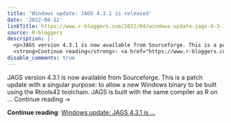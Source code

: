 ```yaml
---
title: 'Windows update: JAGS 4.3.1 is released'
date: '2022-04-12'
linkTitle: https://www.r-bloggers.com/2022/04/windows-update-jags-4-3-1-is-released/
source: R-bloggers
description: |-
  <p>JAGS version 4.3.1 is now available from Sourceforge. This is a patch update with a singular purpose: to allow a new Windows binary to be built using the Rtools42 toolchain. JAGS is built with the same compiler as R on … Continue reading →</p>
  <strong>Continue reading</strong>: <a href="https://www.r-bloggers.com/2022/04/windows-update-jags-4-3-1-is-released/">Windows update: JAGS 4.3.1 is ...
disable_comments: true
---
```

<p>JAGS version 4.3.1 is now available from Sourceforge. This is a patch update with a singular purpose: to allow a new Windows binary to be built using the Rtools42 toolchain. JAGS is built with the same compiler as R on … Continue reading →</p>
<strong>Continue reading</strong>: <a href="https://www.r-bloggers.com/2022/04/windows-update-jags-4-3-1-is-released/">Windows update: JAGS 4.3.1 is ...